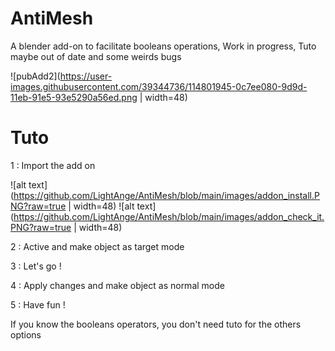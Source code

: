 
# AntiMesh

A blender add-on to facilitate booleans operations,
Work in progress, Tuto maybe out of date and some weirds bugs

![pubAdd2](https://user-images.githubusercontent.com/39344736/114801945-0c7ee080-9d9d-11eb-91e5-93e5290a56ed.png | width=48)


# Tuto

1 : Import the add on

![alt text](https://github.com/LightAnge/AntiMesh/blob/main/images/addon_install.PNG?raw=true | width=48)
![alt text](https://github.com/LightAnge/AntiMesh/blob/main/images/addon_check_it.PNG?raw=true | width=48)

2 : Active and make object as target mode



3 : Let's go !




4 : Apply changes and make object as normal mode



5 : Have fun !

If you know the booleans operators, you don't need tuto for the others options








